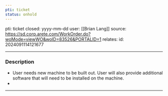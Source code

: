 ```yaml
---
pti: ticket
status: onhold
---
```

pti: ticket 
closed: yyyy-mm-dd
user: [[Brian Lang]]
source: https://sd.corp.arete.com/WorkOrder.do?woMode=viewWO&woID=83526&PORTALID=1
relates: 
id: 2024091114121677

---
### Description
- User needs new machine to be built out. User will also provide additional software that will need to be installed on the machine.
-

---
